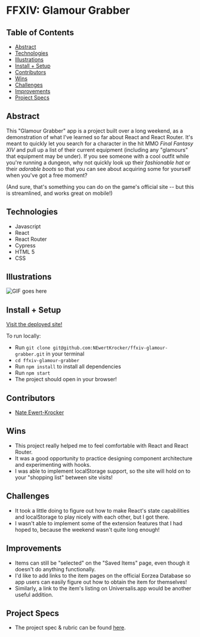 # FFXIV: Glamour Grabber

## Table of Contents
  - [Abstract](#abstract)
  - [Technologies](#technologies)
  - [Illustrations](#illustrations)
  - [Install + Setup](#install-+-setup)
  - [Contributors](#contributors)
  - [Wins](#wins)
  - [Challenges](#challenges)
  - [Improvements](#improvements)
  - [Project Specs](#project-specs)

## Abstract

This "Glamour Grabber" app is a project built over a long weekend, as a demonstration of what I've learned so far about React and React Router. It's meant to quickly let you search for a character in the hit MMO *Final Fantasy XIV* and pull up a list of their current equipment (including any "glamours" that equipment may be under). If you see someone with a cool outfit while you're running a dungeon, why not quickly look up their *fashionable hat* or their *adorable boots* so that you can see about acquiring some for yourself when you've got a free moment?

(And sure, that's something you can do on the game's official site -- but this is streamlined, and works great on mobile!)

## Technologies
  - Javascript
  - React
  - React Router
  - Cypress
  - HTML 5
  - CSS

## Illustrations

![GIF goes here](https://user-images.githubusercontent.com/86936705/150018639-d77da7f7-b718-473e-8e64-6a3d6967eed6.gif)

## Install + Setup

[Visit the deployed site!](http://newertkrocker.github.io/ffxiv-glamour-grabber)

To run locally:

- Run `git clone git@github.com:NEwertKrocker/ffxiv-glamour-grabber.git` in your terminal
- `cd ffxiv-glamour-grabber`
- Run `npm install` to install all dependencies
- Run `npm start`
- The project should open in your browser!

## Contributors
  - [Nate Ewert-Krocker](https://github.com/NEwertKrocker)

## Wins
  - This project really helped me to feel comfortable with React and React Router.
  - It was a good opportunity to practice designing component architecture and experimenting with hooks.
  - I was able to implement localStorage support, so the site will hold on to your "shopping list" between site visits!

## Challenges
  - It took a little doing to figure out how to make React's state capabilities and localStorage to play nicely with each other, but I got there.
  - I wasn't able to implement some of the extension features that I had hoped to, because the weekend wasn't quite long enough!

## Improvements
  - Items can still be "selected" on the "Saved Items" page, even though it doesn't do anything functionally.
  - I'd like to add links to the item pages on the official Eorzea Database so app users can easily figure out how to obtain the item for themselves!
  - Similarly, a link to the item's listing on Universalis.app would be another useful addition.

## Project Specs
  - The project spec & rubric can be found [here](https://frontend.turing.edu/projects/module-3/showcase.html).
